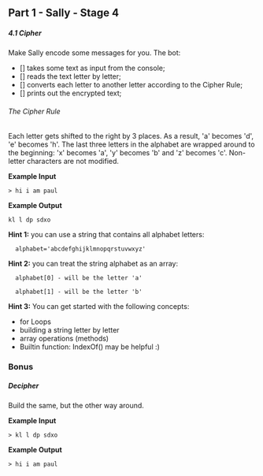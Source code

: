 
## Part 1 - Sally - Stage 4

##### 4.1 Cipher

Make Sally encode some messages for you. The bot:

- [] takes some text as input from the console;
- [] reads the text letter by letter;
- [] converts each letter to another letter according to the Cipher Rule;
- [] prints out the encrypted text;

###### The Cipher Rule

Each letter gets shifted to the right by 3 places. As a result, 'a' becomes 'd', 'e' becomes 'h'. The last three letters in the alphabet are wrapped around to the beginning: 'x' becomes 'a', 'y' becomes 'b' and 'z' becomes 'c'. Non-letter characters are not modified.



**Example Input**

```
> hi i am paul
```

**Example Output**

```
kl l dp sdxo
```

**Hint 1:** you can use a string that contains all alphabet letters:

      alphabet='abcdefghijklmnopqrstuvwxyz'

**Hint 2:** you can treat the string alphabet as an array:

      alphabet[0] - will be the letter 'a'

      alphabet[1] - will be the letter 'b'

**Hint 3:** You can get started with the following concepts:
- for Loops
- building a string letter by letter
- array operations (methods)
- Builtin function: IndexOf() may be helpful :)

### Bonus

##### Decipher
Build the same, but the other way around.

**Example Input**

```
> kl l dp sdxo
```

**Example Output**

```
> hi i am paul
```